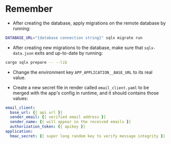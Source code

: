 # Remember

- After creating the database, apply migrations on the remote database by running:
```sh
DATABASE_URL="{database connection string}" sqlx migrate run
```

- After creating new migrations to the database, make sure that `sqlx-data.json` exits and up-to-date by running:
```sh
cargo sqlx prepare -- --lib
```

- Change the environment key `APP_APPLICATION__BASE_URL` to its real value.

- Create a new secret file in render called `email_client.yaml` to be merged with the app's config in runtime, and it should contains those values:

```yaml
email_client:
  base_url: {{ api url }}
  sender_email: {{ verified email address }}
  sender_name: {{ will appear in the received emails }}
  authorization_token: {{ apikey }}
application:
  hmac_secret: {{ super long random key to verify message integrity }}
```